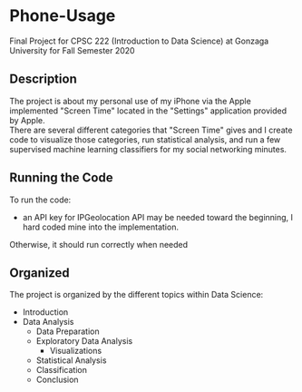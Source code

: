 # Phone-Usage
Final Project for CPSC 222 (Introduction to Data Science) at Gonzaga University for Fall Semester 2020

## Description
The project is about my personal use of my iPhone via the Apple implemented "Screen Time" located in the "Settings" application provided by Apple.  
There are several different categories that "Screen Time" gives and I create code to visualize those categories, run statistical analysis, and run a few supervised machine learning classifiers for my social networking minutes.

## Running the Code
To run the code:
* an API key for IPGeolocation API may be needed toward the beginning, I hard coded mine into the implementation.

Otherwise, it should run correctly when needed

## Organized
The project is organized by the different topics within Data Science:
* Introduction
* Data Analysis
  * Data Preparation
  * Exploratory Data Analysis
    * Visualizations
  * Statistical Analysis
  * Classification
  * Conclusion
